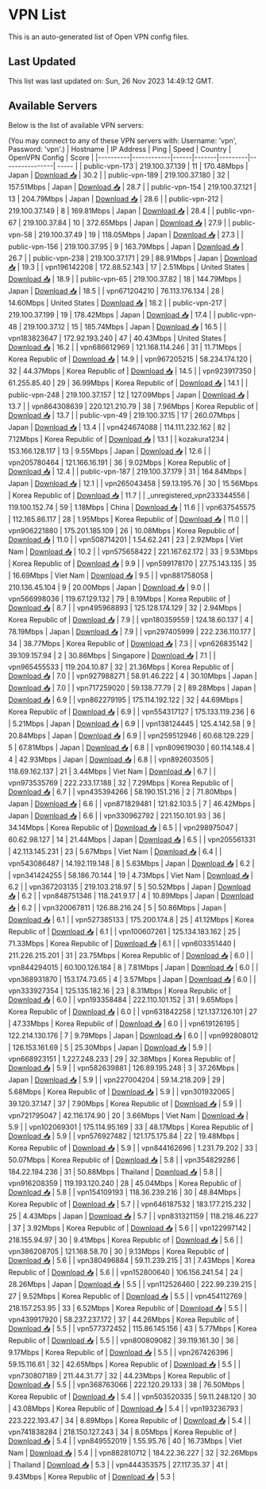 # VPN List

This is an auto-generated list of Open VPN config files.

## Last Updated

This list was last updated on: Sun, 26 Nov 2023 14:49:12 GMT.

## Available Servers

Below is the list of available VPN servers:

(You may connect to any of these VPN servers with: Username: 'vpn', Password: 'vpn'.)
| Hostname | IP Address | Ping | Speed | Country | OpenVPN Config | Score |
|----------|------------|------|-------|---------|----------------| ----- |
| public-vpn-173 | 219.100.37.139 | 11 | 170.48Mbps | Japan | [Download 📥](./configs/server_0_JP.ovpn) | 30.2 |
| public-vpn-189 | 219.100.37.180 | 32 | 157.51Mbps | Japan | [Download 📥](./configs/server_1_JP.ovpn) | 28.7 |
| public-vpn-154 | 219.100.37.121 | 13 | 204.79Mbps | Japan | [Download 📥](./configs/server_2_JP.ovpn) | 28.6 |
| public-vpn-212 | 219.100.37.149 | 8 | 169.81Mbps | Japan | [Download 📥](./configs/server_3_JP.ovpn) | 28.4 |
| public-vpn-67 | 219.100.37.84 | 10 | 372.65Mbps | Japan | [Download 📥](./configs/server_4_JP.ovpn) | 27.9 |
| public-vpn-58 | 219.100.37.49 | 19 | 118.05Mbps | Japan | [Download 📥](./configs/server_5_JP.ovpn) | 27.3 |
| public-vpn-156 | 219.100.37.95 | 9 | 163.79Mbps | Japan | [Download 📥](./configs/server_6_JP.ovpn) | 26.7 |
| public-vpn-238 | 219.100.37.171 | 29 | 88.91Mbps | Japan | [Download 📥](./configs/server_7_JP.ovpn) | 19.3 |
| vpn196142208 | 172.88.52.143 | 17 | 2.51Mbps | United States | [Download 📥](./configs/server_8_US.ovpn) | 18.9 |
| public-vpn-65 | 219.100.37.82 | 18 | 144.79Mbps | Japan | [Download 📥](./configs/server_9_JP.ovpn) | 18.5 |
| vpn671204210 | 76.113.176.134 | 28 | 14.60Mbps | United States | [Download 📥](./configs/server_10_US.ovpn) | 18.2 |
| public-vpn-217 | 219.100.37.199 | 19 | 178.42Mbps | Japan | [Download 📥](./configs/server_11_JP.ovpn) | 17.4 |
| public-vpn-48 | 219.100.37.12 | 15 | 185.74Mbps | Japan | [Download 📥](./configs/server_12_JP.ovpn) | 16.5 |
| vpn183823647 | 172.92.193.240 | 47 | 40.43Mbps | United States | [Download 📥](./configs/server_13_US.ovpn) | 16.2 |
| vpn686612969 | 121.168.114.246 | 31 | 11.71Mbps | Korea Republic of | [Download 📥](./configs/server_14_KR.ovpn) | 14.9 |
| vpn967205215 | 58.234.174.120 | 32 | 44.37Mbps | Korea Republic of | [Download 📥](./configs/server_15_KR.ovpn) | 14.5 |
| vpn923917350 | 61.255.85.40 | 29 | 36.99Mbps | Korea Republic of | [Download 📥](./configs/server_16_KR.ovpn) | 14.1 |
| public-vpn-248 | 219.100.37.157 | 12 | 127.09Mbps | Japan | [Download 📥](./configs/server_17_JP.ovpn) | 13.7 |
| vpn864308639 | 220.121.210.79 | 38 | 7.96Mbps | Korea Republic of | [Download 📥](./configs/server_18_KR.ovpn) | 13.7 |
| public-vpn-49 | 219.100.37.15 | 17 | 260.07Mbps | Japan | [Download 📥](./configs/server_19_JP.ovpn) | 13.4 |
| vpn424674088 | 114.111.232.162 | 82 | 7.12Mbps | Korea Republic of | [Download 📥](./configs/server_20_KR.ovpn) | 13.1 |
| kozakura1234 | 153.166.128.117 | 13 | 9.55Mbps | Japan | [Download 📥](./configs/server_21_JP.ovpn) | 12.6 |
| vpn205780464 | 121.166.16.191 | 36 | 9.02Mbps | Korea Republic of | [Download 📥](./configs/server_22_KR.ovpn) | 12.4 |
| public-vpn-187 | 219.100.37.179 | 31 | 164.84Mbps | Japan | [Download 📥](./configs/server_23_JP.ovpn) | 12.1 |
| vpn265043458 | 59.13.195.76 | 30 | 15.56Mbps | Korea Republic of | [Download 📥](./configs/server_24_KR.ovpn) | 11.7 |
| _unregistered_vpn233344556 | 119.100.152.74 | 59 | 1.18Mbps | China | [Download 📥](./configs/server_25_CN.ovpn) | 11.6 |
| vpn637545575 | 112.165.86.117 | 28 | 1.95Mbps | Korea Republic of | [Download 📥](./configs/server_26_KR.ovpn) | 11.0 |
| vpn906221880 | 175.201.185.109 | 26 | 10.08Mbps | Korea Republic of | [Download 📥](./configs/server_27_KR.ovpn) | 11.0 |
| vpn508714201 | 1.54.62.241 | 23 | 2.92Mbps | Viet Nam | [Download 📥](./configs/server_28_VN.ovpn) | 10.2 |
| vpn575658422 | 221.167.62.172 | 33 | 9.53Mbps | Korea Republic of | [Download 📥](./configs/server_29_KR.ovpn) | 9.9 |
| vpn599178170 | 27.75.143.135 | 35 | 16.69Mbps | Viet Nam | [Download 📥](./configs/server_30_VN.ovpn) | 9.5 |
| vpn881758058 | 210.136.45.104 | 9 | 20.00Mbps | Japan | [Download 📥](./configs/server_31_JP.ovpn) | 9.0 |
| vpn566998036 | 119.67.129.132 | 79 | 8.19Mbps | Korea Republic of | [Download 📥](./configs/server_32_KR.ovpn) | 8.7 |
| vpn495968893 | 125.128.174.129 | 32 | 2.94Mbps | Korea Republic of | [Download 📥](./configs/server_33_KR.ovpn) | 7.9 |
| vpn180359559 | 124.18.60.137 | 4 | 78.19Mbps | Japan | [Download 📥](./configs/server_34_JP.ovpn) | 7.9 |
| vpn297405999 | 222.236.110.177 | 34 | 38.77Mbps | Korea Republic of | [Download 📥](./configs/server_35_KR.ovpn) | 7.3 |
| vpn626835142 | 39.109.157.94 | 2 | 30.86Mbps | Singapore | [Download 📥](./configs/server_36_SG.ovpn) | 7.1 |
| vpn965455533 | 119.204.10.87 | 32 | 21.36Mbps | Korea Republic of | [Download 📥](./configs/server_37_KR.ovpn) | 7.0 |
| vpn927988271 | 58.91.46.222 | 4 | 30.10Mbps | Japan | [Download 📥](./configs/server_38_JP.ovpn) | 7.0 |
| vpn717259020 | 59.138.77.79 | 2 | 89.28Mbps | Japan | [Download 📥](./configs/server_39_JP.ovpn) | 6.9 |
| vpn862279195 | 175.114.192.122 | 32 | 44.69Mbps | Korea Republic of | [Download 📥](./configs/server_40_KR.ovpn) | 6.9 |
| vpn554317127 | 175.133.119.236 | 6 | 5.21Mbps | Japan | [Download 📥](./configs/server_41_JP.ovpn) | 6.9 |
| vpn138124445 | 125.4.142.58 | 9 | 20.84Mbps | Japan | [Download 📥](./configs/server_42_JP.ovpn) | 6.9 |
| vpn259512946 | 60.68.129.229 | 5 | 67.81Mbps | Japan | [Download 📥](./configs/server_43_JP.ovpn) | 6.8 |
| vpn809619030 | 60.114.148.4 | 4 | 42.93Mbps | Japan | [Download 📥](./configs/server_44_JP.ovpn) | 6.8 |
| vpn892603505 | 118.69.162.137 | 21 | 3.44Mbps | Viet Nam | [Download 📥](./configs/server_45_VN.ovpn) | 6.7 |
| vpn973535769 | 222.233.17.188 | 32 | 7.29Mbps | Korea Republic of | [Download 📥](./configs/server_46_KR.ovpn) | 6.7 |
| vpn435394266 | 58.190.151.216 | 2 | 71.80Mbps | Japan | [Download 📥](./configs/server_47_JP.ovpn) | 6.6 |
| vpn871829481 | 121.82.103.5 | 7 | 46.42Mbps | Japan | [Download 📥](./configs/server_48_JP.ovpn) | 6.6 |
| vpn330962792 | 221.150.101.93 | 36 | 34.14Mbps | Korea Republic of | [Download 📥](./configs/server_49_KR.ovpn) | 6.5 |
| vpn298975047 | 60.62.98.127 | 14 | 21.44Mbps | Japan | [Download 📥](./configs/server_50_JP.ovpn) | 6.5 |
| vpn205561331 | 42.113.145.231 | 23 | 5.67Mbps | Viet Nam | [Download 📥](./configs/server_51_VN.ovpn) | 6.4 |
| vpn543086487 | 14.192.119.148 | 8 | 5.63Mbps | Japan | [Download 📥](./configs/server_52_JP.ovpn) | 6.2 |
| vpn341424255 | 58.186.70.144 | 19 | 4.73Mbps | Viet Nam | [Download 📥](./configs/server_53_VN.ovpn) | 6.2 |
| vpn367203135 | 219.103.218.97 | 5 | 50.52Mbps | Japan | [Download 📥](./configs/server_54_JP.ovpn) | 6.2 |
| vpn848751346 | 118.241.9.17 | 4 | 10.89Mbps | Japan | [Download 📥](./configs/server_55_JP.ovpn) | 6.2 |
| vpn320067811 | 126.88.216.24 | 5 | 50.86Mbps | Japan | [Download 📥](./configs/server_56_JP.ovpn) | 6.1 |
| vpn527385133 | 175.200.174.8 | 25 | 41.12Mbps | Korea Republic of | [Download 📥](./configs/server_57_KR.ovpn) | 6.1 |
| vpn100607261 | 125.134.183.162 | 25 | 71.33Mbps | Korea Republic of | [Download 📥](./configs/server_58_KR.ovpn) | 6.1 |
| vpn603351440 | 211.226.215.201 | 31 | 23.75Mbps | Korea Republic of | [Download 📥](./configs/server_59_KR.ovpn) | 6.0 |
| vpn844294015 | 60.100.126.184 | 8 | 7.81Mbps | Japan | [Download 📥](./configs/server_60_JP.ovpn) | 6.0 |
| vpn368931870 | 153.174.73.65 | 4 | 3.57Mbps | Japan | [Download 📥](./configs/server_61_JP.ovpn) | 6.0 |
| vpn333927354 | 125.135.182.16 | 23 | 8.31Mbps | Korea Republic of | [Download 📥](./configs/server_62_KR.ovpn) | 6.0 |
| vpn193358484 | 222.110.101.152 | 31 | 9.65Mbps | Korea Republic of | [Download 📥](./configs/server_63_KR.ovpn) | 6.0 |
| vpn631842258 | 121.137.126.101 | 27 | 47.33Mbps | Korea Republic of | [Download 📥](./configs/server_64_KR.ovpn) | 6.0 |
| vpn619126195 | 122.214.130.176 | 7 | 9.79Mbps | Japan | [Download 📥](./configs/server_65_JP.ovpn) | 6.0 |
| vpn992808012 | 126.153.161.69 | 5 | 25.30Mbps | Japan | [Download 📥](./configs/server_66_JP.ovpn) | 5.9 |
| vpn668923151 | 1.227.248.233 | 29 | 32.38Mbps | Korea Republic of | [Download 📥](./configs/server_67_KR.ovpn) | 5.9 |
| vpn582639881 | 126.89.195.248 | 3 | 37.26Mbps | Japan | [Download 📥](./configs/server_68_JP.ovpn) | 5.9 |
| vpn227004204 | 59.14.218.209 | 29 | 5.68Mbps | Korea Republic of | [Download 📥](./configs/server_69_KR.ovpn) | 5.9 |
| vpn301932065 | 39.120.37.147 | 37 | 7.90Mbps | Korea Republic of | [Download 📥](./configs/server_70_KR.ovpn) | 5.9 |
| vpn721795047 | 42.116.174.90 | 20 | 3.66Mbps | Viet Nam | [Download 📥](./configs/server_71_VN.ovpn) | 5.9 |
| vpn102069301 | 175.114.95.169 | 33 | 48.17Mbps | Korea Republic of | [Download 📥](./configs/server_72_KR.ovpn) | 5.9 |
| vpn576927482 | 121.175.175.84 | 22 | 19.48Mbps | Korea Republic of | [Download 📥](./configs/server_73_KR.ovpn) | 5.9 |
| vpn844162696 | 1.231.79.202 | 33 | 50.07Mbps | Korea Republic of | [Download 📥](./configs/server_74_KR.ovpn) | 5.8 |
| vpn354829286 | 184.22.194.236 | 31 | 50.88Mbps | Thailand | [Download 📥](./configs/server_75_TH.ovpn) | 5.8 |
| vpn916208359 | 119.193.120.240 | 28 | 45.04Mbps | Korea Republic of | [Download 📥](./configs/server_76_KR.ovpn) | 5.8 |
| vpn154109193 | 118.36.239.216 | 30 | 48.84Mbps | Korea Republic of | [Download 📥](./configs/server_77_KR.ovpn) | 5.7 |
| vpn646187532 | 183.177.215.232 | 25 | 4.43Mbps | Japan | [Download 📥](./configs/server_78_JP.ovpn) | 5.7 |
| vpn831321159 | 118.218.46.227 | 37 | 3.92Mbps | Korea Republic of | [Download 📥](./configs/server_79_KR.ovpn) | 5.6 |
| vpn122997142 | 218.155.94.97 | 30 | 9.41Mbps | Korea Republic of | [Download 📥](./configs/server_80_KR.ovpn) | 5.6 |
| vpn386208705 | 121.168.58.70 | 30 | 9.13Mbps | Korea Republic of | [Download 📥](./configs/server_81_KR.ovpn) | 5.6 |
| vpn380496884 | 59.11.239.215 | 31 | 7.43Mbps | Korea Republic of | [Download 📥](./configs/server_82_KR.ovpn) | 5.6 |
| vpn152800640 | 106.156.241.54 | 24 | 28.26Mbps | Japan | [Download 📥](./configs/server_83_JP.ovpn) | 5.5 |
| vpn112526460 | 222.99.239.215 | 27 | 9.52Mbps | Korea Republic of | [Download 📥](./configs/server_84_KR.ovpn) | 5.5 |
| vpn454112769 | 218.157.253.95 | 33 | 6.52Mbps | Korea Republic of | [Download 📥](./configs/server_85_KR.ovpn) | 5.5 |
| vpn439917920 | 58.237.237.172 | 37 | 44.26Mbps | Korea Republic of | [Download 📥](./configs/server_86_KR.ovpn) | 5.5 |
| vpn577372452 | 115.86.145.156 | 43 | 5.77Mbps | Korea Republic of | [Download 📥](./configs/server_87_KR.ovpn) | 5.5 |
| vpn800809082 | 39.119.161.30 | 36 | 9.17Mbps | Korea Republic of | [Download 📥](./configs/server_88_KR.ovpn) | 5.5 |
| vpn267426396 | 59.15.116.61 | 32 | 42.65Mbps | Korea Republic of | [Download 📥](./configs/server_89_KR.ovpn) | 5.5 |
| vpn730807189 | 211.44.31.77 | 32 | 44.23Mbps | Korea Republic of | [Download 📥](./configs/server_90_KR.ovpn) | 5.5 |
| vpn368763066 | 222.120.29.133 | 38 | 76.50Mbps | Korea Republic of | [Download 📥](./configs/server_91_KR.ovpn) | 5.4 |
| vpn503520335 | 59.11.248.120 | 30 | 43.08Mbps | Korea Republic of | [Download 📥](./configs/server_92_KR.ovpn) | 5.4 |
| vpn193236793 | 223.222.193.47 | 34 | 8.89Mbps | Korea Republic of | [Download 📥](./configs/server_93_KR.ovpn) | 5.4 |
| vpn741838284 | 218.150.127.243 | 34 | 8.05Mbps | Korea Republic of | [Download 📥](./configs/server_94_KR.ovpn) | 5.4 |
| vpn849552019 | 1.55.95.76 | 40 | 16.73Mbps | Viet Nam | [Download 📥](./configs/server_95_VN.ovpn) | 5.4 |
| vpn882810712 | 184.22.36.227 | 32 | 32.26Mbps | Thailand | [Download 📥](./configs/server_96_TH.ovpn) | 5.3 |
| vpn444353575 | 27.117.35.37 | 41 | 9.43Mbps | Korea Republic of | [Download 📥](./configs/server_97_KR.ovpn) | 5.3 |

